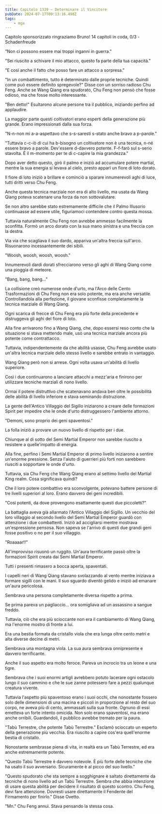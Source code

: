 ```yaml
---
title: Capitolo 1339 – Determinare il Vincitore
pubDate: 2024-07-17T09:13:16.498Z
tags:
    - mga
---
```



Capitolo sponsorizzato ringraziamo Bruno!
14 capitoli in coda, 0/3
-Schadenfreude


"Non ci possono essere mai troppi inganni in guerra."


"Sei riuscito a schivare il mio attacco, questo fa parte della tua capacità."


"E così anche il fatto che posso fare un attacco a sorpresa."


"In un combattimento, tutto è determinato dalle proprie tecniche. Quindi come può essere definito spregevole?" Disse con un sorriso radioso Chu Feng.  Anche se Wang Qiang era spudorato, Chu Feng non pensò che fosse odioso, ma che fosse molto interessante.


"Ben detto!" Esultarono alcune persone tra il pubblico, iniziando perfino ad applaudire.


La maggior parte questi coltivatori erano esperti della generazione più grande. Erano impressionati dalla sua forza.


"N-n-non mi a-a-aspettavo che s-s-saresti s-stato anche bravo a p-parole."


"Tuttavia c-c-iò di cui ha b-bisogno un coltivatore non è una tecnica, n-né essere bravo a parole. Dev'essere d-davvero potente. F-f-farò sul s-serio stavolta. È il m-momento per te di c-capire la mia grandezza."


Dopo aver detto questo, girò il palmo e iniziò ad accumulare potere martial, mentre la sua energia si levava al cielo, presto apparì un fiore di loto dorato.


Il fiore di loto iniziò a brillare e cominciò a sparare innumerevoli aghi di luce, tutti dritti verso Chu Feng.


Anche questa tecnica marziale non era di alto livello, ma usata da Wang Qiang poteva scatenare una forza da non sottovalutare.


Se non altro sarebbe stato estremamente difficile che il Palmo Illusorio continuasse ad essere utile, figuriamoci contendere contro questa mossa.


Tuttavia naturalmente Chu Feng non avrebbe ammesso facilmente la sconfitta. Formò un arco dorato con la sua mano sinistra e una freccia con la destra.


Via via che scagliava il suo dardo, appariva un'altra freccia sull'arco. Risuonarono incessantemente dei sibili.


"Woosh, woosh, woosh, woosh."


Innumerevoli dardi dorati sfrecciarono verso gli aghi di Wang Qiang come una pioggia di meteore.


"Bang, bang, bang..."


La collisione creò numerose onde d'urto, ma l'Arco delle Cento Trasformazioni di Chu Feng non era solo potente, ma era anche versatile. Controllandola alla perfezione, il giovane sconfisse completamente la tecnica marziale di Wang Qiang.


Ogni scarica di frecce di Chu Feng era più forte della precedente e distruggeva gli aghi del fiore di loto.


Alla fine arrivarono fino a Wang Qiang, che, dopo essersi reso conto che la situazione si stava mettendo male, usò una tecnica marziale ancora più potente come contrattacco.


Tuttavia, indipendentemente da che abilità usasse, Chu Feng avrebbe usato un'altra tecnica marziale dello stesso livello e sarebbe entrato in vantaggio.


Wang Qiang però non si arrese. Ogni volta usava un'abilità di livello superiore.


Così i due continuarono a lanciare attacchi a mezz'aria e finirono per utilizzare tecniche marziali di nono livello.


Ormai il potere distruttivo che scatenavano andava ben oltre le possibilità delle abilità di livello inferiore e stava seminando distruzione.


La gente dell'Antico Villaggio del Sigillo iniziarono a creare delle formazioni Spirit per impedire che le onde d'urto distruggessero l'ambiente attorno.


"Demoni, sono proprio dei geni spaventosi."


La folla iniziò a provare un nuovo livello di rispetto per i due.


Chiunque al di sotto del Semi Martial Emperor non sarebbe riuscito a resistere a quelle'impatto di energia.


Alla fine, perfino i Semi Martial Emperor di primo livello iniziarono a sentire un'enorme pressione. Senza l'aiuto di guerrieri più forti non sarebbero riusciti a sopportare le onde d'urto.


Tuttavia, sia Chu Feng che Wang Qiang erano al settimo livello del Martial King realm. Cosa significava quindi?


Che il loro potere combattivo era sconvolgente, potevano battere persone di tre livelli superiori al loro. Erano davvero dei geni incredibili.


"Così potenti, da dove provengono esattamente questi due piccoletti?"


La battaglia aveva già allarmato l'Antico Villaggio del Sigillo. Un vecchio del loro villaggio al secondo livello del Semi Martial Emperor guardò con attenzione i due combattenti. Iniziò ad accigliarsi mentre mostrava un'espressione pensosa. Non sapeva se l'arrivo di questi due grandi geni fosse positivo o no per il suo villaggio.


"Roaaaar!!"


All'improvviso risuonò un ruggito. Un'aura terrificante passò oltre la formazioni Spirit creata dai Semi Martial Emperor.


Tutti i presenti rimasero a bocca aperta, spaventati.


I capelli neri di Wang Qiang stavano svolazzando al vento mentre iniziava a formare sigilli con le mani. Il suo sguardo diventò gelido e iniziò ad emanare un'aura pericolosa.


Sembrava una persona completamente diversa rispetto a prima.


Se prima pareva un pagliaccio... ora somigliava ad un assassino a sangue freddo.


Tuttavia, ciò che era più scioccante non era il cambiamento di Wang Qiang, ma l'enorme mostro di fronte a lui.


Era una bestia formata da cristallo viola che era lunga oltre cento metri e alta diverse decine di metri.


Sembrava una montagna viola. La sua aura sembrava onnipresente e davvero terrificante.


Anche il suo aspetto era molto feroce. Pareva un incrocio tra un leone e una tigre.


Sembrava che i suoi enormi artigli avrebbero potuto lacerare ogni ostacolo lungo il suo cammino e che le sue zanne potessero fare a pezzi qualunque creatura vivente.


Tuttavia l'aspetto più spaventoso erano i suoi occhi, che nonostante fossero solo delle dimensioni di una macina e piccoli in proporzione al resto del suo corpo, ne aveva più di cento, ammassati sulla sua fronte. Ognuno di essi emetteva un forte intento omicida. Non solo erano spaventosi, ma erano anche orribili. Guardandoli, il pubblico avrebbe tremato per la paura.


"Tabù Terrestre, che potente Tabù Terrestre." Esclamò scioccato un esperto della generazione più vecchia. Era riuscito a capire cos'era quell'enorme bestia di cristallo.


Nonostante sembrasse piena di vita, in realtà era un Tabù Terrestre, ed era anche estremamente potente.


"Questo Tabù Terrestre è davvero notevole. È più forte delle tecniche che ha usato il suo avversario. Sicuramente è al picco del suo livello."


"Questo spudorato che sta sempre a sogghignare è saltato direttamente da tecniche di nono livello ad un Tabù Terrestre. Sembra che abbia intenzione di usare questa abilità per decidere il risultato di questo scontro. Chu Feng, devi fare attenzione. Dovresti usare direttamente il Fendente del Firmamento per finirlo." Disse Ovetto.


"Mn." Chu Feng annuì. Stava pensando la stessa cosa.
                                


                                



